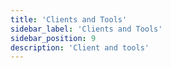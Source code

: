 ```yaml
---
title: 'Clients and Tools'
sidebar_label: 'Clients and Tools'
sidebar_position: 9
description: 'Client and tools'
---
```

